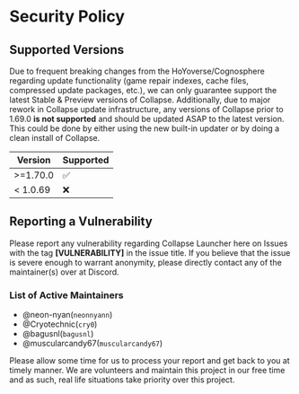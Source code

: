 # Security Policy

## Supported Versions
Due to frequent breaking changes from the HoYoverse/Cognosphere regarding update functionality (game repair indexes, cache files, compressed update packages, etc.), we can only guarantee support the latest Stable & Preview versions of Collapse.
Additionally, due to major rework in Collapse update infrastructure, any versions of Collapse prior to 1.69.0 **is not supported** and should be updated ASAP to the latest version. This could be done by either using the new built-in updater or by doing a clean install of Collapse.

| Version   | Supported          |
| -------   | ------------------ |
| >=1.70.0  | :white_check_mark: |
| < 1.0.69  | :x:                |


## Reporting a Vulnerability
Please report any vulnerability regarding Collapse Launcher here on Issues with the tag **[VULNERABILITY]** in the issue title. If you believe that the issue is severe enough to warrant anonymity, please directly contact any of the maintainer(s) over at Discord.
### List of Active Maintainers

 - @neon-nyan(`neonnyann`) 
 - @Cryotechnic(`cry0`)
 - @bagusnl(`bagusnl`)
 - @muscularcandy67(`muscularcandy67`)

Please allow some time for us to process your report and get back to you at timely manner. We are volunteers and maintain this project in our free time and as such, real life situations take priority over this project.
